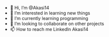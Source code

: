 - 👋 Hi, I’m @Akasi14
- 👀 I’m interested in learning new things
- 🌱 I’m currently learning programming
- 💞️ I’m looking to collaborate on other projects
- 📫 How to reach me LinkedIn Akasi14

<!---
Akasi14/Akasi14 is a ✨ special ✨ repository because its `README.md` (this file) appears on your GitHub profile.
You can click the Preview link to take a look at your changes.
--->
